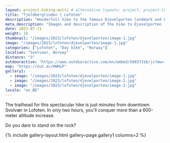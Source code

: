 ```yaml
---
layout: project-hiking-multi # alternative layouts: project, project-left, project-right, project-top
title: "Tjeldbergtinden | Lofoten"
description: "Wonderfull hike to the famous Djevelporten landmark and back."
meta_description: "Images and description of the hike to Djevelporten (Svolvaer) on the Lofoten islands in Norway."
date: 2023-07-11
weight: 10
thumbnail: "/images/2023/lofoten/djevelporten/image-1.jpg"
image: "/images/2023/lofoten/djevelporten/image-1.jpg"
categories: ["Lofoten", "Day hike", "Norway"]
location: "Svolvaer, Norway"
distance: "3"
outdooractive: "https://www.outdooractive.com/en/embed/56037316/js?mw=false&usr=4imcb1&key=USR-LKA30EGO-EMWGMIS4-4OSSTG7J"
map: "https://out.ac/HWHiP"
gallery1:
  - image: "/images/2023/lofoten/djevelporten/image-1.jpg"
  - image: "/images/2023/lofoten/djevelporten/image-2.jpg"
  - image: "/images/2023/lofoten/djevelporten/image-3.jpg"
locale: "en_BE"
---
```

The trailhead for this spectacular hike is just minutes from downtown Svolvær in Lofoten. In only two hours, you'll conquer more than a 600-meter altitude increase. 

Do you dare to stand on the rock?

{% include gallery-layout.html gallery=page.gallery1 columns=2 %}
